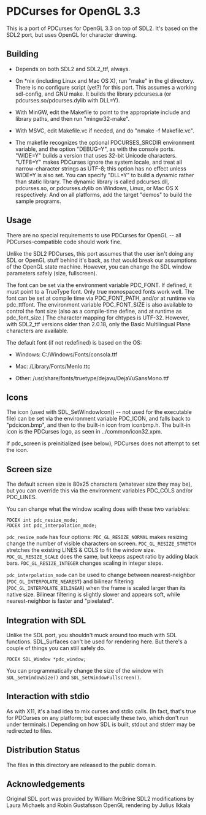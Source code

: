 PDCurses for OpenGL 3.3
=======================

This is a port of PDCurses for OpenGL 3.3 on top of SDL2. It's based on the
SDL2 port, but uses OpenGL for character drawing.


Building
--------

- Depends on both SDL2 and SDL2_ttf, always.

- On \*nix (including Linux and Mac OS X), run "make" in the gl
  directory. There is no configure script (yet?) for this port. This
  assumes a working sdl-config, and GNU make. It builds the library
  pdcurses.a (or pdcurses.so/pdcurses.dylib with DLL=Y).

- With MinGW, edit the Makefile to point to the appropriate include and
  library paths, and then run "mingw32-make".

- With MSVC, edit Makefile.vc if needed, and do "nmake -f Makefile.vc".

- The makefile recognizes the optional PDCURSES_SRCDIR environment variable,
  and the option "DEBUG=Y", as with the console ports. "WIDE=Y" builds a
  version that uses 32-bit Unicode characters. "UTF8=Y" makes PDCurses ignore
  the system locale, and treat all narrow-character strings as UTF-8; this
  option has no effect unless WIDE=Y is also set. You can specify "DLL=Y" to
  build a dynamic rather than static library. The dynamic library is called
  pdcurses.dll, pdcurses.so, or pdcurses.dylib on Windows, Linux, or Mac OS X
  respectively.  And on all platforms, add the target "demos" to build the
  sample programs.


Usage
-----

There are no special requirements to use PDCurses for OpenGL -- all
PDCurses-compatible code should work fine.

Unlike the SDL2 PDCurses, this port assumes that the user isn't doing any SDL
or OpenGL stuff behind it's back, as that would break our assumptions of the
OpenGL state machine. However, you can change the SDL window parameters safely
(size, fullscreen).

The font can be set via the environment variable PDC_FONT. If defined, it must
point to a TrueType font. Only true monospaced fonts work well. The font can be
set at compile time via PDC_FONT_PATH, and/or at runtime via pdc_ttffont. The
environment variable PDC_FONT_SIZE is also available to control the font size
(also as a compile-time define, and at runtime as pdc_font_size.) The character
mapping for chtypes is UTF-32. However, with SDL2_ttf versions older than
2.0.18, only the Basic Multilingual Plane characters are available.

The default font (if not redefined) is based on the OS:

- Windows: C:/Windows/Fonts/consola.ttf

- Mac: /Library/Fonts/Menlo.ttc

- Other: /usr/share/fonts/truetype/dejavu/DejaVuSansMono.ttf

Icons
-----

The icon (used with SDL_SetWindowIcon() -- not used for the executable
file) can be set via the environment variable PDC_ICON, and falls back
to "pdcicon.bmp", and then to the built-in icon from iconbmp.h. The
built-in icon is the PDCurses logo, as seen in ../common/icon32.xpm.

If pdc_screen is preinitialized (see below), PDCurses does not attempt
to set the icon.

Screen size
-----------

The default screen size is 80x25 characters (whatever size they may be),
but you can override this via the environment variables PDC_COLS and/or
PDC_LINES.

You can change what the window scaling does with these two variables:
```
PDCEX int pdc_resize_mode;
PDCEX int pdc_interpolation_mode;
```

`pdc_resize_mode` has four options: `PDC_GL_RESIZE_NORMAL` makes resizing change
the number of visible characters on screen. `PDC_GL_RESIZE_STRETCH` stretches
the existing LINES & COLS to fit the window size. `PDC_GL_RESIZE_SCALE` does
the same, but keeps aspect ratio by adding black bars. `PDC_GL_RESIZE_INTEGER`
changes scaling in integer steps.

`pdc_interpolation_mode` can be used to change between nearest-neighbor
(`PDC_GL_INTERPOLATE_NEAREST`) and bilinear filtering
(`PDC_GL_INTERPOLATE_BILINEAR`) when the frame is scaled larger than its native
size. Bilinear filtering is slightly slower and appears soft, while
nearest-neighbor is faster and "pixelated".

Integration with SDL
--------------------

Unlike the SDL port, you shouldn't muck around too much with SDL functions.
SDL_Surfaces can't be used for rendering here. But there's a couple of things
you can still safely do.

```
PDCEX SDL_Window *pdc_window;
```

You can programmatically change the size of the window with
`SDL_SetWindowSize()` and `SDL_SetWindowFullscreen()`.

Interaction with stdio
----------------------

As with X11, it's a bad idea to mix curses and stdio calls. (In fact,
that's true for PDCurses on any platform; but especially these two,
which don't run under terminals.) Depending on how SDL is built, stdout
and stderr may be redirected to files.


Distribution Status
-------------------

The files in this directory are released to the public domain.


Acknowledgements
----------------

Original SDL port was provided by William McBrine
SDL2 modifications by Laura Michaels and Robin Gustafsson
OpenGL rendering by Julius Ikkala
